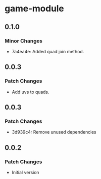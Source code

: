 # game-module

## 0.1.0

### Minor Changes

- 7a4ea4e: Added quad join method.

## 0.0.3

### Patch Changes

- Add uvs to quads.

## 0.0.3

### Patch Changes

- 3d939c4: Remove unused dependencies

## 0.0.2

### Patch Changes

- Initial version
